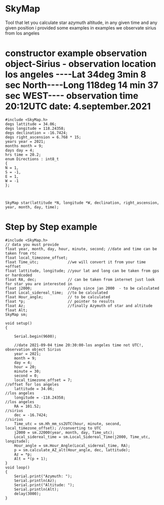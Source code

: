 # SkyMap
Tool that let you calculate star azymuth altitude, in any given time and any given position
i provided some examples
in examples we observate sirius from los angeles




# constructor example observation object-Sirius - observation location los angeles ----Lat 34deg 3min 8 sec North----Long 118deg 14 min  37 sec WEST---- observation time 20:12UTC date: 4.september.2021
    #include <SkyMap.h>
    degs lattitude = 34.06;
    degs longitude = 118.24358;
    degs declination = -16.7424;
    degs right_ascension = 6.768 * 15;
    years year = 2021;
    months month = 9;
    days day = 4;
    hrs time = 20.2;
    enum Directions : int8_t
    {
    N = 1,
    S = -1,
    E = 1,
    W = -1
    };
    


    SkyMap star(lattitude *N, longitude *W, declination, right_ascension, year, month, day, time);
    
# Step by Step example
    #include <SkyMap.h>
    // data you must provide
    float year, month, day, hour, minute, second; //date and time can be taken from rtc
    float local_timezone_offset;
    float Time_utc;             //we will convert it from your time +offset
    float lattitude, longitude; //your lat and long can be taken from gps or hardcoded
    float RA, dec;              // can be taken from internet just look for star you are interested in
    float j2000;                //days since jan 2000  - to be calculated
    float Local_sidereal_time;  //to be calculated
    float Hour_angle;           // to be calculated
    float *p;                   // pointer to results
    float Az;                   //finally Azymuth of star and altitude
    float Alt;
    SkyMap sm;

    void setup()
    {

        Serial.begin(9600);

        //date 2021-09-04 time 20:30:00-los angeles time not UTC!, observation object Sirius
        year = 2021;
        month = 9;
        day = 4;
        hour = 20;
        minute = 30;
        second = 0;
        local_timezone_offset = 7;                                               //offset for los angeles
        lattitude = 34.06;                                                       //los angeles
        longitude = -118.24358;                                                  //los angeles
        RA = 101.52;                                                             //sirius
        dec = -16.7424;                                                          //sirius
        Time_utc = sm.Hh_mm_ss2UTC(hour, minute, second, local_timezone_offset); //converting to UTC
        j2000 = sm.J2000(year, month, day, Time_utc);
        Local_sidereal_time = sm.Local_Sidereal_Time(j2000, Time_utc, longitude);
        Hour_angle = sm.Hour_Angle(Local_sidereal_time, RA);
        p = sm.calculate_AZ_alt(Hour_angle, dec, lattitude);
        Az = *p;
        Alt = *(p + 1);
    }
    void loop()
    {
        Serial.print("Azymuth: ");
        Serial.println(Az);
        Serial.print("Altitude: ");
        Serial.println(Alt);
        delay(3000);
    }

     


